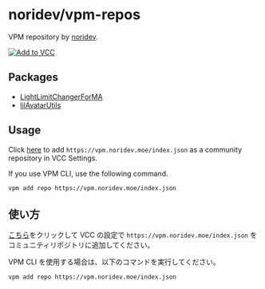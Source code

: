 # noridev/vpm-repos
VPM repository by [noridev](https://github.com/noridev).

[![Add to VCC](https://img.shields.io/badge/-Add%20to%20VCC-%232baac1?style=for-the-badge)](https://vpm.noridev.moe/)

## Packages
- [LightLimitChangerForMA](https://github.com/noridev/LightLimitChangerForMA)
- [lilAvatarUtils](https://github.com/noridev/lilAvatarUtils)

## Usage
Click [here](https://vpm.noridev.moe) to add `https://vpm.noridev.moe/index.json` as a community repository in VCC Settings.

If you use VPM CLI, use the following command.

```shell
vpm add repo https://vpm.noridev.moe/index.json
```

## 使い方
[こちら](https://vpm.noridev.moe)をクリックして VCC の設定で `https://vpm.noridev.moe/index.json` をコミュニティリポジトリに追加してください。

VPM CLI を使用する場合は、以下のコマンドを実行してください。

```shell
vpm add repo https://vpm.noridev.moe/index.json
```
